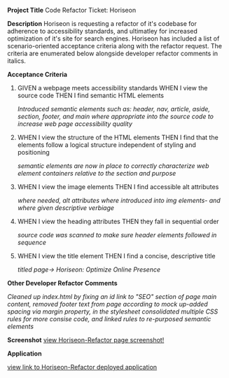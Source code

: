 **Project Title**
Code Refactor Ticket: Horiseon

**Description**
Horiseon is requesting a refactor of it's codebase for adherence to accessibility standards, and ultimatley for increased optimization of it's site for search engines. Horiseon has included a list of scenario-oriented acceptance criteria along with the refactor request. The criteria are enumerated below alongside developer refactor comments in italics.

**Acceptance Criteria**
1. GIVEN a webpage meets accessibility standards
    WHEN I view the source code
    THEN I find semantic HTML elements

    _Introduced semantic elements such as: header, nav, article, aside, section, footer, and main where appropriate into the source code to increase web page accessibility quality_

2. WHEN I view the structure of the HTML elements
    THEN I find that the elements follow a logical structure independent of styling and positioning

    _semantic elements are now in place to correctly characterize web element containers relative to the section and purpose_

3. WHEN I view the image elements
    THEN I find accessible alt attributes

    _where needed, alt attributes where introduced into img elements- and where given descriptive verbiage_

4. WHEN I view the heading attributes
    THEN they fall in sequential order

    _source code was scanned to make sure header elements followed in sequence_

5. WHEN I view the title element
    THEN I find a concise, descriptive title

    _titled page-> Horiseon: Optimize Online Presence_

**Other Developer Refactor Comments**

_Cleaned up index.html by fixing an id link to "SEO" section of page main content, removed footer text from page according to mock up-added spacing via margin property, in the stylesheet consolidated multiple CSS rules for more consise code, and linked rules to re-purposed semantic elements_

**Screenshot**
[view Horiseon-Refactor page screenshot!](Develop/assets/images/projects_Horiseon_Refactor_Develop_index.html.png)

**Application**

[view link to Horiseon-Refactor deployed application]()

